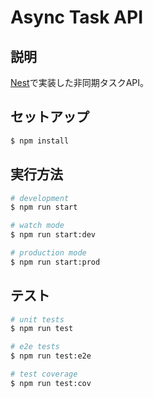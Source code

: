 # Async Task API

## 説明

[Nest](https://github.com/nestjs/nest)で実装した非同期タスクAPI。

## セットアップ

```bash
$ npm install
```

## 実行方法

```bash
# development
$ npm run start

# watch mode
$ npm run start:dev

# production mode
$ npm run start:prod
```

## テスト

```bash
# unit tests
$ npm run test

# e2e tests
$ npm run test:e2e

# test coverage
$ npm run test:cov
```
